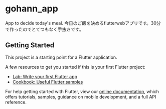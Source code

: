 # gohann_app

App to decide today's meal.
今日のご飯を決めるflutterwebアプリです。30分で作ったのでとてつもなく手抜きです。

## Getting Started

This project is a starting point for a Flutter application.

A few resources to get you started if this is your first Flutter project:

- [Lab: Write your first Flutter app](https://flutter.dev/docs/get-started/codelab)
- [Cookbook: Useful Flutter samples](https://flutter.dev/docs/cookbook)

For help getting started with Flutter, view our
[online documentation](https://flutter.dev/docs), which offers tutorials,
samples, guidance on mobile development, and a full API reference.
